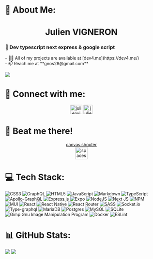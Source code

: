 # 💫 About Me:
<h1 align="center">Julien VIGNERON</h1>

<h3>📀 Dev typescript next express & google script</h3>

<span>
- 👨‍💻 All of my projects are available at [dev4.me](https://dev4.me/)
<br>
- 📫 Reach me at **gnos28@gmail.com**
</span>

![](https://github-readme-stats.vercel.app/api/top-langs/?username=gnos28&theme=dark&hide_border=true&include_all_commits=false&count_private=true&layout=compact)



# 💬 Connect with me:
<p align="center">
<a href="https://linkedin.com/in/julienvigneron" target="blank"><img align="center" src="https://raw.githubusercontent.com/rahuldkjain/github-profile-readme-generator/master/src/images/icons/Social/linked-in-alt.svg" alt="julienvigneron" height="30" width="40" /></a> <a href="https://www.malt.fr/profile/julienvigneron" target="blank"><img align="center" src="https://monteirodigital.fr/wp-content/uploads/2021/04/malt_picto_color.png" alt="julienvigneron" height="30" width="30" /></a>
</p>

# 🚀 Beat me there!
<p align="center">
<a href="https://pixelatwork.fr/vignos/" target="_blank" rel="noreferrer">canvas shooter</a>
<br>
<img src="https://pixelatwork.fr/vignos/img/spaceship.png" alt="spaceship" width="40" height="40"/>
</p>

# 💻 Tech Stack:
![CSS3](https://img.shields.io/badge/css3-%231572B6.svg?style=for-the-badge&logo=css3&logoColor=white) ![GraphQL](https://img.shields.io/badge/-GraphQL-E10098?style=for-the-badge&logo=graphql&logoColor=white) ![HTML5](https://img.shields.io/badge/html5-%23E34F26.svg?style=for-the-badge&logo=html5&logoColor=white) ![JavaScript](https://img.shields.io/badge/javascript-%23323330.svg?style=for-the-badge&logo=javascript&logoColor=%23F7DF1E) ![Markdown](https://img.shields.io/badge/markdown-%23000000.svg?style=for-the-badge&logo=markdown&logoColor=white) ![TypeScript](https://img.shields.io/badge/typescript-%23007ACC.svg?style=for-the-badge&logo=typescript&logoColor=white) ![Apollo-GraphQL](https://img.shields.io/badge/-ApolloGraphQL-311C87?style=for-the-badge&logo=apollo-graphql) ![Express.js](https://img.shields.io/badge/express.js-%23404d59.svg?style=for-the-badge&logo=express&logoColor=%2361DAFB) ![Expo](https://img.shields.io/badge/expo-1C1E24?style=for-the-badge&logo=expo&logoColor=#D04A37) ![NodeJS](https://img.shields.io/badge/node.js-6DA55F?style=for-the-badge&logo=node.js&logoColor=white) ![Next JS](https://img.shields.io/badge/Next-black?style=for-the-badge&logo=next.js&logoColor=white) ![NPM](https://img.shields.io/badge/NPM-%23000000.svg?style=for-the-badge&logo=npm&logoColor=white) ![MUI](https://img.shields.io/badge/MUI-%230081CB.svg?style=for-the-badge&logo=material-ui&logoColor=white) ![React](https://img.shields.io/badge/react-%2320232a.svg?style=for-the-badge&logo=react&logoColor=%2361DAFB) ![React Native](https://img.shields.io/badge/react_native-%2320232a.svg?style=for-the-badge&logo=react&logoColor=%2361DAFB) ![React Router](https://img.shields.io/badge/React_Router-CA4245?style=for-the-badge&logo=react-router&logoColor=white) ![SASS](https://img.shields.io/badge/SASS-hotpink.svg?style=for-the-badge&logo=SASS&logoColor=white) ![Socket.io](https://img.shields.io/badge/Socket.io-black?style=for-the-badge&logo=socket.io&badgeColor=010101) ![Type-graphql](https://img.shields.io/badge/-TypeGraphQL-%23C04392?style=for-the-badge) ![MariaDB](https://img.shields.io/badge/MariaDB-003545?style=for-the-badge&logo=mariadb&logoColor=white) ![Postgres](https://img.shields.io/badge/postgres-%23316192.svg?style=for-the-badge&logo=postgresql&logoColor=white) ![MySQL](https://img.shields.io/badge/mysql-%2300f.svg?style=for-the-badge&logo=mysql&logoColor=white) ![SQLite](https://img.shields.io/badge/sqlite-%2307405e.svg?style=for-the-badge&logo=sqlite&logoColor=white) ![Gimp Gnu Image Manipulation Program](https://img.shields.io/badge/Gimp-657D8B?style=for-the-badge&logo=gimp&logoColor=FFFFFF) ![Docker](https://img.shields.io/badge/docker-%230db7ed.svg?style=for-the-badge&logo=docker&logoColor=white) ![ESLint](https://img.shields.io/badge/ESLint-4B3263?style=for-the-badge&logo=eslint&logoColor=white)

# 📊 GitHub Stats:
![](https://github-readme-stats.vercel.app/api?username=gnos28&theme=dark&hide_border=true&include_all_commits=false&count_private=true)
![](https://github-readme-streak-stats.herokuapp.com/?user=gnos28&theme=dark&hide_border=true)<br/>
